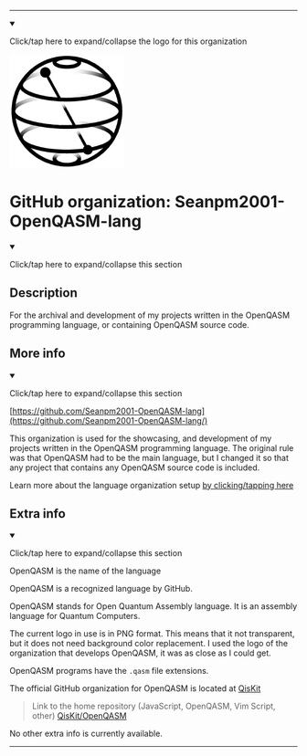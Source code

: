 
***

<!--
<details open><summary><p>Click/tap here to expand/collapse the full resolution (vector) logo for this project</p></summary>

![ failed to load. The file may be missing or corrupt. Check the file path for errors first.](/AdditionalInfo/2/Seanpm2001-OpenQASM-lang-lang/ML_logo.svg)

</details>

<details><summary><p>Click/tap here to expand/collapse the non-vector (raster) logo for this project</p></summary>
!-->

<!--

<details><summary><p lang="en">Click/tap here to expand/collapse the unused logo for this organization</p></summary>

![OpenQASM_300px.jpeg failed to load. The file may be missing or corrupt. Check the file path for errors first.](/AdditionalInfo/2/Seanpm2001-OpenQASM-lang/Unused/OpenQASM_300px.jpeg)

!-->
<!-- This logo is not in use, as it is 100x100 pixels smaller than the current one (400x400 pixels) however, I hope for a SVG version in the future.

!-->

</details>

<details open><summary><p lang="en">Click/tap here to expand/collapse the logo for this organization</p></summary>

![OpenQASM_QisKit.png failed to load. The file may be missing or corrupt. Check the file path for errors first.](/AdditionalInfo/2/Seanpm2001-OpenQASM-lang/OpenQASM_QisKit.png)

</details>

<!--
</details>
!-->

# GitHub organization: Seanpm2001-OpenQASM-lang

<details open><summary><p lang="en">Click/tap here to expand/collapse this section</p></summary>

## Description

For the archival and development of my projects written in the OpenQASM programming language, or containing OpenQASM source code.

</details>

## More info

<details open><summary><p lang="en">Click/tap here to expand/collapse this section</p></summary>

[https://github.com/Seanpm2001-OpenQASM-lang](https://github.com/Seanpm2001-OpenQASM-lang/)

This organization is used for the showcasing, and development of my projects written in the OpenQASM programming language. The original rule was that OpenQASM had to be the main language, but I changed it so that any project that contains any OpenQASM source code is included.

Learn more about the language organization setup [by clicking/tapping here](/AdditionalInfo/LanguageOrgs/README.md)

</details>

## Extra info

<details open><summary><p lang="en">Click/tap here to expand/collapse this section</p></summary>

OpenQASM is the name of the language

OpenQASM is a recognized language by GitHub.

OpenQASM stands for Open Quantum Assembly language. It is an assembly language for Quantum Computers.

The current logo in use is in PNG format. This means that it not transparent, but it does not need background color replacement. I used the logo of the organization that develops OpenQASM, it was as close as I could get.

OpenQASM programs have the `.qasm` file extensions.

The official GitHub organization for OpenQASM is located at [QisKit](https://github.com/qiskit/)

> Link to the home repository (JavaScript, OpenQASM, Vim Script, other) [QisKit/OpenQASM](https://github.com/QISKit/openqasm/)

<!-- I currently cannot figure out what file extension OpenQASM programs use. !-->

<!-- The logo currently in use is in GIF format, but is not animated.!-->

<!--I don't know what OpenQASM-lang stands for, in the sense of programming languages. !-->

No other extra info is currently available.

</details>

***
